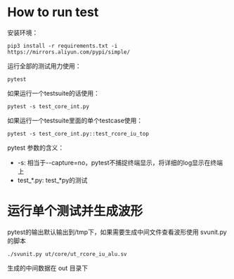 # How to run test
安装环境：
```
pip3 install -r requirements.txt -i https://mirrors.aliyun.com/pypi/simple/
```

运行全部的测试用力使用：
```
pytest
```

如果运行一个testsuite的话使用：
```
pytest -s test_core_int.py
```

如果运行一个testsuite里面的单个testcase使用：
```
pytest -s test_core_int.py::test_rcore_iu_top
```

pytest 参数的含义：
- -s: 相当于--capture=no，pytest不捕捉终端显示，将详细的log显示在终端上
- test_*.py: test_*py的测试

# 运行单个测试并生成波形
pytest的输出默认输出到/tmp下，如果需要生成中间文件查看波形使用 svunit.py的脚本
```
./svunit.py ut/core/ut_rcore_iu_alu.sv
```

生成的中间数据在 out 目录下
